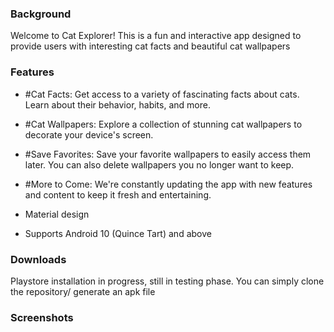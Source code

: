 ### Background

Welcome to Cat Explorer! This is a fun and interactive app designed to provide users with interesting cat facts and beautiful cat wallpapers

### Features
* #Cat Facts: Get access to a variety of fascinating facts about cats. Learn about their behavior, habits, and more. <br /> 
 
* #Cat Wallpapers: Explore a collection of stunning cat wallpapers to decorate your device's screen. <br />
 
* #Save Favorites: Save your favorite wallpapers to easily access them later. You can also delete wallpapers you no longer want to keep. <br /> 
 
* #More to Come: We're constantly updating the app with new features and content to keep it fresh and entertaining. <br /> 
 
* Material design <br />
 
* Supports Android 10 (Quince Tart) and above <br />

### Downloads
 Playstore installation in progress, still in testing phase.
 You can simply clone the repository/ generate an apk file

### Screenshots





 
